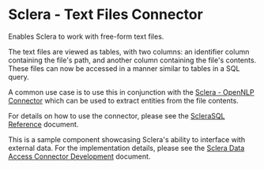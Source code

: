 # Sclera - Text Files Connector

Enables Sclera to work with free-form text files.

The text files are viewed as tables, with two columns: an identifier column containing the file's path, and another column containing the file's contents. These files can now be accessed in a manner similar to tables in a SQL query.

A common use case is to use this in conjunction with the [Sclera - OpenNLP Connector](https://www.scleradb.com/doc/ref/components#sclera-opennlp) which can be used to extract entities from the file contents.

For details on how to use the connector, please see the [ScleraSQL Reference](https://www.scleradb.com/doc/ref/sqlextdataaccess#sclera-textfiles) document.

This is a sample component showcasing Sclera's ability to interface with external data. For the implementation details, please see the [Sclera Data Access Connector Development](https://www.scleradb.com/doc/sdk/sdkextdataaccess) document.
